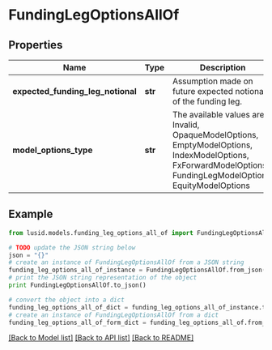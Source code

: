 # FundingLegOptionsAllOf


## Properties
Name | Type | Description | Notes
------------ | ------------- | ------------- | -------------
**expected_funding_leg_notional** | **str** | Assumption made on future expected notional of the funding leg. | 
**model_options_type** | **str** | The available values are: Invalid, OpaqueModelOptions, EmptyModelOptions, IndexModelOptions, FxForwardModelOptions, FundingLegModelOptions, EquityModelOptions | 

## Example

```python
from lusid.models.funding_leg_options_all_of import FundingLegOptionsAllOf

# TODO update the JSON string below
json = "{}"
# create an instance of FundingLegOptionsAllOf from a JSON string
funding_leg_options_all_of_instance = FundingLegOptionsAllOf.from_json(json)
# print the JSON string representation of the object
print FundingLegOptionsAllOf.to_json()

# convert the object into a dict
funding_leg_options_all_of_dict = funding_leg_options_all_of_instance.to_dict()
# create an instance of FundingLegOptionsAllOf from a dict
funding_leg_options_all_of_form_dict = funding_leg_options_all_of.from_dict(funding_leg_options_all_of_dict)
```
[[Back to Model list]](../README.md#documentation-for-models) [[Back to API list]](../README.md#documentation-for-api-endpoints) [[Back to README]](../README.md)


